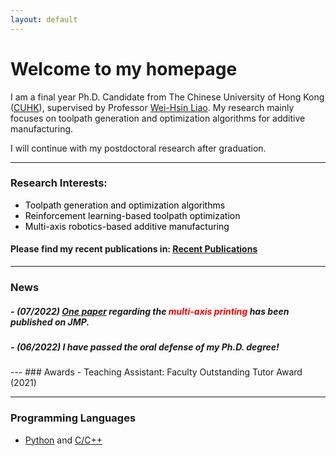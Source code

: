 ```yaml
---
layout: default
---
```


# **Welcome to my homepage**
I am a final year Ph.D. Candidate from The Chinese University of Hong Kong ([CUHK](https://www.cuhk.edu.hk/english/index.html)), supervised by Professor [Wei-Hsin Liao](https://www4.mae.cuhk.edu.hk/peoples/liao-wei-hsin/). My research mainly focuses on toolpath generation and optimization algorithms for additive manufacturing. 


I will continue with my postdoctoral research after graduation. 


---
### **Research Interests:**
- <font color=black> Toolpath generation and optimization algorithms </font> 
- <font color=black> Reinforcement learning-based toolpath optimization </font> 
- <font color=black> Multi-axis robotics-based additive manufacturing </font> 


#### Please find my recent publications in: [Recent Publications](./selected_publications.html)

---
### News

##### - *(07/2022)*  [One paper](https://doi.org/10.1016/j.jmapro.2022.07.024) regarding the <font color=red> multi-axis printing </font> has been published on *JMP*. 
##### - *(06/2022)* I have passed the oral defense of my Ph.D. degree!   


<p style = "margin:20px"></p>
---
### Awards
- Teaching Assistant: Faculty Outstanding Tutor Award (2021) 

---
### Programming Languages
- [Python](https://docs.python.org/3.10/tutorial/index.html) and [C/C++](http://isocpp.github.io/CppCoreGuidelines/CppCoreGuidelines#c-core-guidelines)




